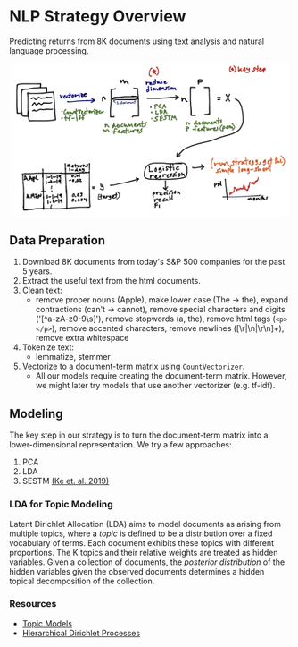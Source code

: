 # NLP Strategy Overview
Predicting returns from 8K documents using text analysis and natural language processing.

![strategy](images/strategy_overview.png)

## Data Preparation
1. Download 8K documents from today's S&P 500 companies for the past 5 years.
2. Extract the useful text from the html documents.
3. Clean text:
    * remove proper nouns (Apple), make lower case (The -> the), expand contractions (can't -> cannot), remove special characters and digits ('[^a-zA-z0-9\s]'), remove stopwords (a, the), remove html tags (`<p></p>`), remove accented characters, remove newlines ([\r|\n|\r\n]+), remove extra whitespace
4. Tokenize text:
    * lemmatize, stemmer
5. Vectorize to a document-term matrix using `CountVectorizer`.
    * All our models require creating the document-term matrix. However, we 
  might later try models that use another vectorizer (e.g. tf-idf).
  
## Modeling
The key step in our strategy is to turn the document-term matrix into a
lower-dimensional representation. We try a few approaches:
1. PCA
2. LDA
3. SESTM [(Ke et. al. 2019)](references/Predicting_Returns_with_Text_Data.pdf)

### LDA for Topic Modeling
Latent Dirichlet Allocation (LDA) aims to model documents as arising from multiple topics, where a _topic_ is defined to be a distribution over a fixed vocabulary of terms. Each document exhibits these topics with different proportions. The K topics and their relative weights are treated as hidden variables. Given a collection of documents, the _posterior distribution_ of the hidden variables given the observed documents determines a hidden topical decomposition of the collection. 

### Resources
* [Topic Models](http://citeseerx.ist.psu.edu/viewdoc/download?doi=10.1.1.186.4283&rep=rep1&type=pdf)
* [Hierarchical Dirichlet Processes](https://www.stat.berkeley.edu/~aldous/206-Exch/Papers/hierarchical_dirichlet.pdf)
